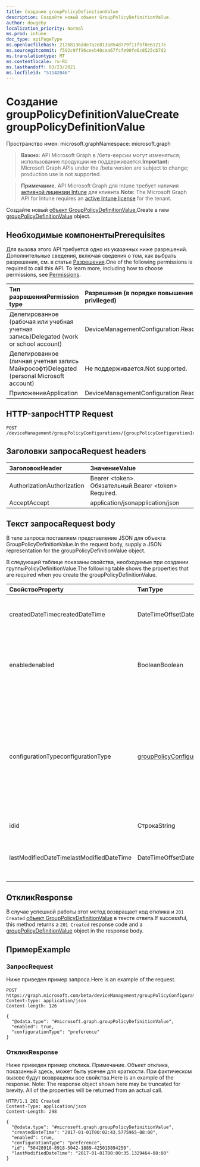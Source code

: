```yaml
---
title: Создание groupPolicyDefinitionValue
description: Создайте новый объект GroupPolicyDefinitionValue.
author: dougeby
localization_priority: Normal
ms.prod: intune
doc_type: apiPageType
ms.openlocfilehash: 21268136dde7a2e813a854d779f11f5f0e61217e
ms.sourcegitcommit: f592c9ff96ceeb40caa67fcfe90fe6c8525cb7d2
ms.translationtype: MT
ms.contentlocale: ru-RU
ms.lasthandoff: 03/23/2021
ms.locfileid: "51142046"
---
```

# <a name="create-grouppolicydefinitionvalue"></a><span data-ttu-id="fb69d-103">Создание groupPolicyDefinitionValue</span><span class="sxs-lookup"><span data-stu-id="fb69d-103">Create groupPolicyDefinitionValue</span></span>

<span data-ttu-id="fb69d-104">Пространство имен: microsoft.graph</span><span class="sxs-lookup"><span data-stu-id="fb69d-104">Namespace: microsoft.graph</span></span>

> <span data-ttu-id="fb69d-105">**Важно:** API Microsoft Graph в /бета-версии могут изменяться; использование продукции не поддерживается.</span><span class="sxs-lookup"><span data-stu-id="fb69d-105">**Important:** Microsoft Graph APIs under the /beta version are subject to change; production use is not supported.</span></span>

> <span data-ttu-id="fb69d-106">**Примечание.** API Microsoft Graph для Intune требует наличия [активной лицензии Intune](https://go.microsoft.com/fwlink/?linkid=839381) для клиента.</span><span class="sxs-lookup"><span data-stu-id="fb69d-106">**Note:** The Microsoft Graph API for Intune requires an [active Intune license](https://go.microsoft.com/fwlink/?linkid=839381) for the tenant.</span></span>

<span data-ttu-id="fb69d-107">Создайте новый [объект GroupPolicyDefinitionValue.](../resources/intune-grouppolicy-grouppolicydefinitionvalue.md)</span><span class="sxs-lookup"><span data-stu-id="fb69d-107">Create a new [groupPolicyDefinitionValue](../resources/intune-grouppolicy-grouppolicydefinitionvalue.md) object.</span></span>

## <a name="prerequisites"></a><span data-ttu-id="fb69d-108">Необходимые компоненты</span><span class="sxs-lookup"><span data-stu-id="fb69d-108">Prerequisites</span></span>
<span data-ttu-id="fb69d-p101">Для вызова этого API требуется одно из указанных ниже разрешений. Дополнительные сведения, включая сведения о том, как выбрать разрешения, см. в статье [Разрешения](/graph/permissions-reference).</span><span class="sxs-lookup"><span data-stu-id="fb69d-p101">One of the following permissions is required to call this API. To learn more, including how to choose permissions, see [Permissions](/graph/permissions-reference).</span></span>

|<span data-ttu-id="fb69d-111">Тип разрешения</span><span class="sxs-lookup"><span data-stu-id="fb69d-111">Permission type</span></span>|<span data-ttu-id="fb69d-112">Разрешения (в порядке повышения привилегий)</span><span class="sxs-lookup"><span data-stu-id="fb69d-112">Permissions (from least to most privileged)</span></span>|
|:---|:---|
|<span data-ttu-id="fb69d-113">Делегированное (рабочая или учебная учетная запись)</span><span class="sxs-lookup"><span data-stu-id="fb69d-113">Delegated (work or school account)</span></span>|<span data-ttu-id="fb69d-114">DeviceManagementConfiguration.ReadWrite.All</span><span class="sxs-lookup"><span data-stu-id="fb69d-114">DeviceManagementConfiguration.ReadWrite.All</span></span>|
|<span data-ttu-id="fb69d-115">Делегированное (личная учетная запись Майкрософт)</span><span class="sxs-lookup"><span data-stu-id="fb69d-115">Delegated (personal Microsoft account)</span></span>|<span data-ttu-id="fb69d-116">Не поддерживается.</span><span class="sxs-lookup"><span data-stu-id="fb69d-116">Not supported.</span></span>|
|<span data-ttu-id="fb69d-117">Приложение</span><span class="sxs-lookup"><span data-stu-id="fb69d-117">Application</span></span>|<span data-ttu-id="fb69d-118">DeviceManagementConfiguration.ReadWrite.All</span><span class="sxs-lookup"><span data-stu-id="fb69d-118">DeviceManagementConfiguration.ReadWrite.All</span></span>|

## <a name="http-request"></a><span data-ttu-id="fb69d-119">HTTP-запрос</span><span class="sxs-lookup"><span data-stu-id="fb69d-119">HTTP Request</span></span>
<!-- {
  "blockType": "ignored"
}
-->
``` http
POST /deviceManagement/groupPolicyConfigurations/{groupPolicyConfigurationId}/definitionValues
```

## <a name="request-headers"></a><span data-ttu-id="fb69d-120">Заголовки запроса</span><span class="sxs-lookup"><span data-stu-id="fb69d-120">Request headers</span></span>
|<span data-ttu-id="fb69d-121">Заголовок</span><span class="sxs-lookup"><span data-stu-id="fb69d-121">Header</span></span>|<span data-ttu-id="fb69d-122">Значение</span><span class="sxs-lookup"><span data-stu-id="fb69d-122">Value</span></span>|
|:---|:---|
|<span data-ttu-id="fb69d-123">Authorization</span><span class="sxs-lookup"><span data-stu-id="fb69d-123">Authorization</span></span>|<span data-ttu-id="fb69d-124">Bearer &lt;token&gt;. Обязательный.</span><span class="sxs-lookup"><span data-stu-id="fb69d-124">Bearer &lt;token&gt; Required.</span></span>|
|<span data-ttu-id="fb69d-125">Accept</span><span class="sxs-lookup"><span data-stu-id="fb69d-125">Accept</span></span>|<span data-ttu-id="fb69d-126">application/json</span><span class="sxs-lookup"><span data-stu-id="fb69d-126">application/json</span></span>|

## <a name="request-body"></a><span data-ttu-id="fb69d-127">Текст запроса</span><span class="sxs-lookup"><span data-stu-id="fb69d-127">Request body</span></span>
<span data-ttu-id="fb69d-128">В теле запроса поставляем представление JSON для объекта GroupPolicyDefinitionValue.</span><span class="sxs-lookup"><span data-stu-id="fb69d-128">In the request body, supply a JSON representation for the groupPolicyDefinitionValue object.</span></span>

<span data-ttu-id="fb69d-129">В следующей таблице показаны свойства, необходимые при создании группыPolicyDefinitionValue.</span><span class="sxs-lookup"><span data-stu-id="fb69d-129">The following table shows the properties that are required when you create the groupPolicyDefinitionValue.</span></span>

|<span data-ttu-id="fb69d-130">Свойство</span><span class="sxs-lookup"><span data-stu-id="fb69d-130">Property</span></span>|<span data-ttu-id="fb69d-131">Тип</span><span class="sxs-lookup"><span data-stu-id="fb69d-131">Type</span></span>|<span data-ttu-id="fb69d-132">Описание</span><span class="sxs-lookup"><span data-stu-id="fb69d-132">Description</span></span>|
|:---|:---|:---|
|<span data-ttu-id="fb69d-133">createdDateTime</span><span class="sxs-lookup"><span data-stu-id="fb69d-133">createdDateTime</span></span>|<span data-ttu-id="fb69d-134">DateTimeOffset</span><span class="sxs-lookup"><span data-stu-id="fb69d-134">DateTimeOffset</span></span>|<span data-ttu-id="fb69d-135">Дата и время создания объекта.</span><span class="sxs-lookup"><span data-stu-id="fb69d-135">The date and time the object was created.</span></span>|
|<span data-ttu-id="fb69d-136">enabled</span><span class="sxs-lookup"><span data-stu-id="fb69d-136">enabled</span></span>|<span data-ttu-id="fb69d-137">Boolean</span><span class="sxs-lookup"><span data-stu-id="fb69d-137">Boolean</span></span>|<span data-ttu-id="fb69d-138">Включает или отключает связанное определение групповой политики.</span><span class="sxs-lookup"><span data-stu-id="fb69d-138">Enables or disables the associated group policy definition.</span></span>|
|<span data-ttu-id="fb69d-139">configurationType</span><span class="sxs-lookup"><span data-stu-id="fb69d-139">configurationType</span></span>|[<span data-ttu-id="fb69d-140">groupPolicyConfigurationType</span><span class="sxs-lookup"><span data-stu-id="fb69d-140">groupPolicyConfigurationType</span></span>](../resources/intune-grouppolicy-grouppolicyconfigurationtype.md)|<span data-ttu-id="fb69d-141">Указывает, как следует настроить значение.</span><span class="sxs-lookup"><span data-stu-id="fb69d-141">Specifies how the value should be configured.</span></span> <span data-ttu-id="fb69d-142">Это может быть как политика, так и как предпочтение.</span><span class="sxs-lookup"><span data-stu-id="fb69d-142">This can be either as a Policy or as a Preference.</span></span> <span data-ttu-id="fb69d-143">Возможные значения: `policy`, `preference`.</span><span class="sxs-lookup"><span data-stu-id="fb69d-143">Possible values are: `policy`, `preference`.</span></span>|
|<span data-ttu-id="fb69d-144">id</span><span class="sxs-lookup"><span data-stu-id="fb69d-144">id</span></span>|<span data-ttu-id="fb69d-145">Строка</span><span class="sxs-lookup"><span data-stu-id="fb69d-145">String</span></span>|<span data-ttu-id="fb69d-146">Ключ объекта.</span><span class="sxs-lookup"><span data-stu-id="fb69d-146">Key of the entity.</span></span>|
|<span data-ttu-id="fb69d-147">lastModifiedDateTime</span><span class="sxs-lookup"><span data-stu-id="fb69d-147">lastModifiedDateTime</span></span>|<span data-ttu-id="fb69d-148">DateTimeOffset</span><span class="sxs-lookup"><span data-stu-id="fb69d-148">DateTimeOffset</span></span>|<span data-ttu-id="fb69d-149">Дата и время последнего изменения объекта.</span><span class="sxs-lookup"><span data-stu-id="fb69d-149">The date and time the entity was last modified.</span></span>|



## <a name="response"></a><span data-ttu-id="fb69d-150">Отклик</span><span class="sxs-lookup"><span data-stu-id="fb69d-150">Response</span></span>
<span data-ttu-id="fb69d-151">В случае успешной работы этот метод возвращает код отклика и `201 Created` [объект GroupPolicyDefinitionValue](../resources/intune-grouppolicy-grouppolicydefinitionvalue.md) в тексте ответа.</span><span class="sxs-lookup"><span data-stu-id="fb69d-151">If successful, this method returns a `201 Created` response code and a [groupPolicyDefinitionValue](../resources/intune-grouppolicy-grouppolicydefinitionvalue.md) object in the response body.</span></span>

## <a name="example"></a><span data-ttu-id="fb69d-152">Пример</span><span class="sxs-lookup"><span data-stu-id="fb69d-152">Example</span></span>

### <a name="request"></a><span data-ttu-id="fb69d-153">Запрос</span><span class="sxs-lookup"><span data-stu-id="fb69d-153">Request</span></span>
<span data-ttu-id="fb69d-154">Ниже приведен пример запроса.</span><span class="sxs-lookup"><span data-stu-id="fb69d-154">Here is an example of the request.</span></span>
``` http
POST https://graph.microsoft.com/beta/deviceManagement/groupPolicyConfigurations/{groupPolicyConfigurationId}/definitionValues
Content-type: application/json
Content-length: 126

{
  "@odata.type": "#microsoft.graph.groupPolicyDefinitionValue",
  "enabled": true,
  "configurationType": "preference"
}
```

### <a name="response"></a><span data-ttu-id="fb69d-155">Отклик</span><span class="sxs-lookup"><span data-stu-id="fb69d-155">Response</span></span>
<span data-ttu-id="fb69d-p103">Ниже приведен пример отклика. Примечание. Объект отклика, показанный здесь, может быть усечен для краткости. При фактическом вызове будут возвращены все свойства.</span><span class="sxs-lookup"><span data-stu-id="fb69d-p103">Here is an example of the response. Note: The response object shown here may be truncated for brevity. All of the properties will be returned from an actual call.</span></span>
``` http
HTTP/1.1 201 Created
Content-Type: application/json
Content-Length: 298

{
  "@odata.type": "#microsoft.graph.groupPolicyDefinitionValue",
  "createdDateTime": "2017-01-01T00:02:43.5775965-08:00",
  "enabled": true,
  "configurationType": "preference",
  "id": "50428918-8918-5042-1889-425018894250",
  "lastModifiedDateTime": "2017-01-01T00:00:35.1329464-08:00"
}
```




